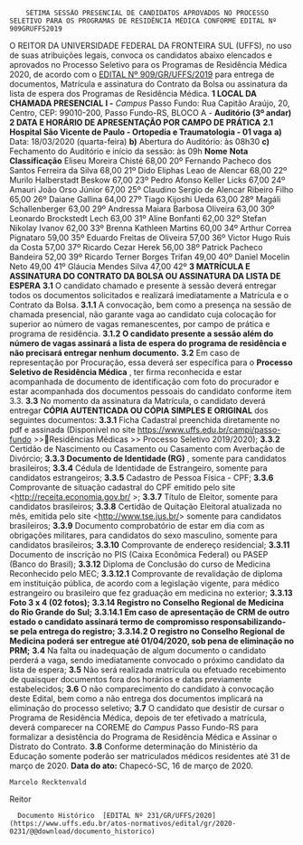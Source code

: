         SÉTIMA SESSÃO PRESENCIAL DE CANDIDATOS APROVADOS NO PROCESSO SELETIVO PARA OS PROGRAMAS DE RESIDÊNCIA MÉDICA CONFORME EDITAL Nº 909GRUFFS2019  

 O REITOR DA UNIVERSIDADE FEDERAL DA FRONTEIRA SUL (UFFS), no uso de suas atribuições legais, convoca os candidatos abaixo elencados e aprovados no Processo Seletivo para os Programas de Residência Médica 2020, de acordo com o [EDITAL Nº 909/GR/UFFS/2019](https://www.uffs.edu.br/atos-normativos/edital/gr/2019-0909) para entrega de documentos, Matrícula e assinatura do Contrato da Bolsa ou assinatura da lista de espera dos Programas de Residência Médica.     **1 LOCAL DA CHAMADA PRESENCIAL**   **I -**  *Campus*  Passo Fundo: Rua Capitão Araújo, 20, Centro, CEP: 99010-200, Passo Fundo-RS, BLOCO A - **Auditório (3º andar)**      **2 DATA E HORÁRIO DE APRESENTAÇÃO POR CAMPO DE PRÁTICA**   **2.1 Hospital São Vicente de Paulo - Ortopedia e Traumatologia - 01 vaga**   **a)**  Data: 18/03/2020 (quarta-feira)  **b)**  Abertura do Auditório: às 08h30  **c)**  Fechamento do Auditório e início da sessão: às 09h     **Nome**     **Nota**     **Classificação**      Eliseu Moreira Chisté   68,00   20º      Fernando Pacheco dos Santos Ferreira da Silva   68,00   21º      Dido Eliphas Leao de Alencar   68,00   22º      Murilo Halberstadt Beskow   67,00   23º      Pedro Afonso Keller Licks   67,00   24º      Amauri João Orso Júnior   67,00   25º      Claudino Sergio de Alencar Ribeiro Filho   65,00   26º      Daiane Gallina   64,00   27º      Tiago Kijoshi Ueda   63,00   28º      Magáli Schallenberger   63,00   29º      Andressa Maiara Barbosa Oliveira   63,00   30º      Leonardo Brockstedt Lech   63,00   31º      Aline Bonfanti   62,00   32º      Stefan Nikolay Ivanov   62,00   33º      Brenna Kathleen Martins   60,00   34º      Arthur Correa Pignataro   59,00   35º      Eduardo Freitas de Oliveira   57,00   36º      Victor Hugo Ruis da Costa   57,00   37º      Ricardo Cezar Herek   56,00   38º      Patrick Pacheco Bandeira   52,00   39º      Ricardo Terner Borges Trifan   49,00   40º      Daniel Mocelin Neto   49,00   41º      Gláucia Mendes Silva   47,00   42º         **3 MATRÍCULA E ASSINATURA DO CONTRATO DA BOLSA OU ASSINATURA DA LISTA DE ESPERA**   **3.1**  O candidato chamado e presente à sessão deverá entregar todos os documentos solicitados e realizará imediatamente a Matrícula e o Contrato da Bolsa.  **3.1.1**  A convocação, bem como a presença na sessão de chamada presencial, não garante vaga ao candidato cuja colocação for superior ao número de vagas remanescentes, por campo de prática e programa de residência.  **3.1.2 O candidato presente a sessão além do número de vagas assinará a lista de espera do programa de residência e não precisará entregar nenhum documento.**   **3.2**  Em caso de representação por Procuração, essa deverá ser específica para o **Processo Seletivo de Residência Médica** , ter firma reconhecida e estar acompanhada de documento de identificação com foto do procurador e estar acompanhada dos documentos pessoais do candidato conforme item 3.3.  **3.3**  No momento da assinatura da Matrícula, o candidato deverá entregar **CÓPIA AUTENTICADA OU CÓPIA SIMPLES E ORIGINAL** dos seguintes documentos:  **3.3.1**  Ficha Cadastral preenchida diretamente no pdf e assinada (Disponível no site <https://www.uffs.edu.br/campi/passo-fundo> >>Residências Médicas >> Processo Seletivo 2019/2020);  **3.3.2**  Certidão de Nascimento ou Casamento ou Casamento com Averbação de Divórcio;  **3.3.3 Documento de Identidade (RG)** , somente para candidatos brasileiros;  **3.3.4**  Cédula de Identidade de Estrangeiro, somente para candidatos estrangeiros;  **3.3.5**  Cadastro de Pessoa Física - CPF;  **3.3.6**  Comprovante de situação cadastral do CPF emitido pelo site <http://receita.economia.gov.br/ >;  **3.3.7**  Título de Eleitor, somente para candidatos brasileiros;  **3.3.8**  Certidão de Quitação Eleitoral atualizada no mês, emitida pelo site <<http://www.tse.jus.br/>> somente para candidatos brasileiros;  **3.3.9**  Documento comprobatório de estar em dia com as obrigações militares, para candidatos do sexo masculino, somente para candidatos brasileiros;  **3.3.10**  Comprovante de endereço residencial;  **3.3.11**  Documento de inscrição no PIS (Caixa Econômica Federal) ou PASEP (Banco do Brasil);  **3.3.12**  Diploma de Conclusão do curso de Medicina Reconhecido pelo MEC;  **3.3.12.1**  Comprovante de revalidação de diploma em instituição pública, de acordo com a legislação vigente, para médico estrangeiro ou brasileiro que fez graduação em medicina no exterior;  **3.3.13 Foto 3 x 4 (02 fotos);**   **3.3.14 Registro no Conselho Regional de Medicina do Rio Grande do Sul;**   **3.3.14.1 Em caso de apresentação de CRM de outro estado o candidato assinará termo de compromisso responsabilizando-se pela entrega do registro;**   **3.3.14.2 O registro no Conselho Regional de Medicina poderá ser entregue até 01/04/2020, sob pena de eliminação no PRM;**   **3.4**  Na falta ou inadequação de algum documento o candidato perderá a vaga, sendo imediatamente convocado o próximo candidato da lista de espera;  **3.5**  Não será realizada matrícula ou efetuado recebimento de quaisquer documentos fora dos horários e datas previamente estabelecidos;  **3.6**  O não comparecimento do candidato à convocação deste Edital, bem como a não entrega dos documentos implicará na eliminação do processo seletivo;  **3.7**  O candidato que desistir de cursar o Programa de Residência Médica, depois de ter efetivado a matrícula, deverá comparecer na COREME do *Campus*  Passo Fundo-RS para formalizar a desistência do Programa de Residência Médica e Assinar o Distrato do Contrato.  **3.8**  Conforme determinação do Ministério da Educação somente poderão ser matriculados médicos residentes até 31 de março de 2020.        **Data do ato:** Chapecó-SC, 16 de março de 2020.   
 

    Marcelo Recktenvald   
 Reitor 

      Documento Histórico  [EDITAL Nº 231/GR/UFFS/2020](https://www.uffs.edu.br/atos-normativos/edital/gr/2020-0231/@@download/documento_historico)     
      